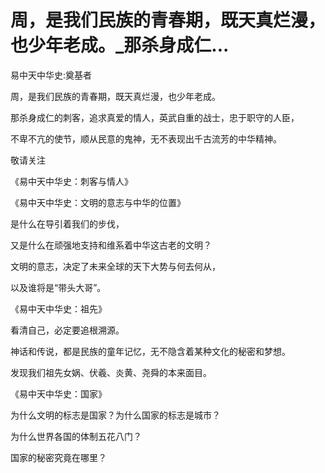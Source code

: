 # 周，是我们民族的青春期，既天真烂漫，也少年老成。_那杀身成仁...

易中天中华史:奠基者

周，是我们民族的青春期，既天真烂漫，也少年老成。

那杀身成仁的刺客，追求真爱的情人，英武自重的战士，忠于职守的人臣，

不卑不亢的使节，顺从民意的鬼神，无不表现出千古流芳的中华精神。

敬请关注

《易中天中华史：刺客与情人》

《易中天中华史：文明的意志与中华的位置》

是什么在导引着我们的步伐，

又是什么在顽强地支持和维系着中华这古老的文明？

文明的意志，决定了未来全球的天下大势与何去何从，

以及谁将是“带头大哥”。

《易中天中华史：祖先》

看清自己，必定要追根溯源。

神话和传说，都是民族的童年记忆，无不隐含着某种文化的秘密和梦想。

发现我们祖先女娲、伏羲、炎黄、尧舜的本来面目。

《易中天中华史：国家》

为什么文明的标志是国家？为什么国家的标志是城市？

为什么世界各国的体制五花八门？

国家的秘密究竟在哪里？